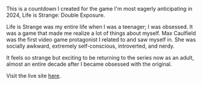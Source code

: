 This is a countdown I created for the game I'm most eagerly anticipating in 2024, Life is Strange: Double Exposure.

Life is Strange was my entire life when I was a teenager; I was obsessed. It was a game that made me realize a lot of things about myself.
Max Caulfield was the first video game protagonist I related to and saw myself in. She was socially awkward, extremely self-conscious, introverted, and nerdy. 

It feels so strange but exciting to be returning to the series now as an adult, almost an entire decade after I became obsessed with the original. 

Visit the live site [here](https://danielledonnelly.github.io/double-exposure-countdown/).
